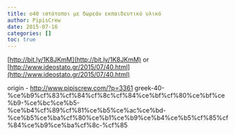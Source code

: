 ```yaml
---
title: o40 ιστότοποι με δωρεάν εκπαιδευτικό υλικό
author: PipisCrew
date: 2015-07-16
categories: []
toc: true
---
```


[http://bit.ly/1K8JKmM](http://bit.ly/1K8JKmM)
or
[http://www.ideostato.gr/2015/07/40.html](http://www.ideostato.gr/2015/07/40.html)

origin - http://www.pipiscrew.com/?p=3361 greek-40-%ce%b9%cf%83%cf%84%cf%8c%cf%84%ce%bf%cf%80%ce%bf%ce%b9-%ce%bc%ce%b5-%ce%b4%cf%89%cf%81%ce%b5%ce%ac%ce%bd-%ce%b5%ce%ba%cf%80%ce%b1%ce%b9%ce%b4%ce%b5%cf%85%cf%84%ce%b9%ce%ba%cf%8c-%cf%85